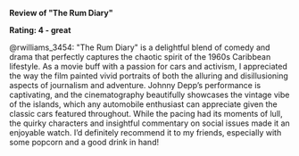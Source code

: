 **Review of "The Rum Diary"**

**Rating: 4 - great** 

@rwilliams_3454: "The Rum Diary" is a delightful blend of comedy and drama that perfectly captures the chaotic spirit of the 1960s Caribbean lifestyle. As a movie buff with a passion for cars and activism, I appreciated the way the film painted vivid portraits of both the alluring and disillusioning aspects of journalism and adventure. Johnny Depp’s performance is captivating, and the cinematography beautifully showcases the vintage vibe of the islands, which any automobile enthusiast can appreciate given the classic cars featured throughout. While the pacing had its moments of lull, the quirky characters and insightful commentary on social issues made it an enjoyable watch. I’d definitely recommend it to my friends, especially with some popcorn and a good drink in hand!